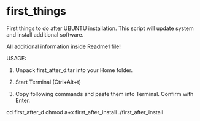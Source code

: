 # first_things
First things to do after UBUNTU installation.
This script will update system and install additional software.

All additional information inside Readme1 file!


USAGE:
1.  Unpack first_after_d.tar into your Home folder.

 2. Start Terminal (Ctrl+Alt+t)

 3. Copy following commands and paste them into Terminal. Confirm with Enter.

cd first_after_d
chmod a+x first_after_install
./first_after_install
